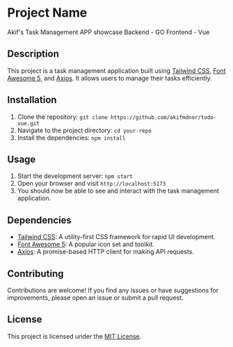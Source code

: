 # Project Name
Akif's Task Management APP showcase
Backend - GO
Frontend - Vue 

## Description
This project is a task management application built using [Tailwind CSS](https://tailwindcss.com/), [Font Awesome 5](https://fontawesome.com/), and [Axios](https://axios-http.com/). It allows users to manage their tasks efficiently.

## Installation
1. Clone the repository: `git clone https://github.com/akifmdnor/todo-vue.git`
2. Navigate to the project directory: `cd your-repo`
3. Install the dependencies: `npm install`

## Usage
1. Start the development server: `npm start`
2. Open your browser and visit `http://localhost:5173`
3. You should now be able to see and interact with the task management application.

## Dependencies
- [Tailwind CSS](https://tailwindcss.com/): A utility-first CSS framework for rapid UI development.
- [Font Awesome 5](https://fontawesome.com/): A popular icon set and toolkit.
- [Axios](https://axios-http.com/): A promise-based HTTP client for making API requests.

## Contributing
Contributions are welcome! If you find any issues or have suggestions for improvements, please open an issue or submit a pull request.

## License
This project is licensed under the [MIT License](LICENSE).
